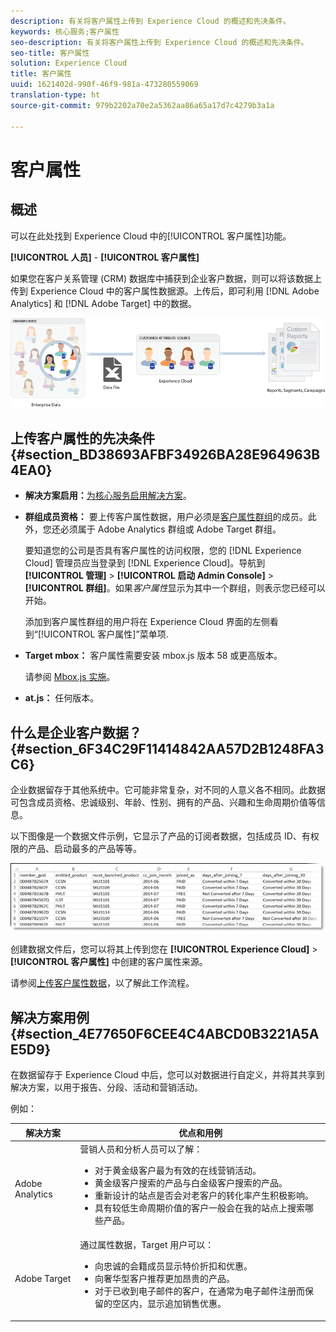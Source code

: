 ```yaml
---
description: 有关将客户属性上传到 Experience Cloud 的概述和先决条件。
keywords: 核心服务;客户属性
seo-description: 有关将客户属性上传到 Experience Cloud 的概述和先决条件。
seo-title: 客户属性
solution: Experience Cloud
title: 客户属性
uuid: 1621402d-990f-46f9-981a-473280559069
translation-type: ht
source-git-commit: 979b2202a70e2a5362aa86a65a17d7c4279b3a1a

---
```



# 客户属性

## 概述

可以在此处找到 Experience Cloud 中的[!UICONTROL 客户属性]功能。

**[!UICONTROL 人员]** - **[!UICONTROL 客户属性]**

如果您在客户关系管理 (CRM) 数据库中捕获到企业客户数据，则可以将该数据上传到 Experience Cloud 中的客户属性数据源。上传后，即可利用 [!DNL Adobe Analytics] 和 [!DNL Adobe Target] 中的数据。

![](assets/custom_reports.png)

## 上传客户属性的先决条件 {#section_BD38693AFBF34926BA28E964963B4EA0}


* **解决方案启用：**[为核心服务启用解决方案](../core-services/core-services.md#concept_07ED1D5C64234E77976E6D572E78FB9C)。

* **群组成员资格：** 要上传客户属性数据，用户必须是[客户属性群组](../admin-getting-started/admin-getting-started.md#task_3295A85536BF48899A1AB40D207E77E9)的成员。此外，您还必须属于 Adobe Analytics 群组或 Adobe Target 群组。

   要知道您的公司是否具有客户属性的访问权限，您的 [!DNL Experience Cloud] 管理员应当登录到 [!DNL Experience Cloud]。导航到 **[!UICONTROL 管理]** &gt; **[!UICONTROL 启动 Admin Console]** &gt; **[!UICONTROL 群组]**。如果*客户属性*显示为其中一个群组，则表示您已经可以开始。

   添加到客户属性群组的用户将在 Experience Cloud 界面的左侧看到“[!UICONTROL 客户属性]”菜单项.

* **Target mbox：** 客户属性需要安装 mbox.js 版本 58 或更高版本。


   请参阅 [Mbox.js 实施](https://marketing.adobe.com/resources/help/zh_CN/target/ov/t_mbox_download.html)。

* **at.js：** 任何版本。




## 什么是企业客户数据？{#section_6F34C29F11414842AA57D2B1248FA3C6}

企业数据留存于其他系统中。它可能非常复杂，对不同的人意义各不相同。此数据可包含成员资格、忠诚级别、年龄、性别、拥有的产品、兴趣和生命周期价值等信息。

以下图像是一个数据文件示例，它显示了产品的订阅者数据，包括成员 ID、有权限的产品、启动最多的产品等等。

![](assets/01_crs_usecase.png)

创建数据文件后，您可以将其上传到您在 **[!UICONTROL Experience Cloud]** &gt; **[!UICONTROL 客户属性]** 中创建的客户属性来源。

请参阅[上传客户属性数据](../attributes/t-crs-usecase.md#task_BCC327B2A0EF4A1BBB2934013AB92B78)，以了解此工作流程。

## 解决方案用例 {#section_4E77650F6CEE4C4ABCD0B3221A5AE5D9}

在数据留存于 Experience Cloud 中后，您可以对数据进行自定义，并将其共享到解决方案，以用于报告、分段、活动和营销活动。

例如：

| 解决方案 | 优点和用例 |
|--- |--- |
| Adobe Analytics | 营销人员和分析人员可以了解：<ul><li>对于黄金级客户最为有效的在线营销活动。</li><li>黄金级客户搜索的产品与白金级客户搜索的产品。</li><li>重新设计的站点是否会对老客户的转化率产生积极影响。</li><li>具有较低生命周期价值的客户一般会在我的站点上搜索哪些产品。</li></ul> |
| Adobe Target | 通过属性数据，Target 用户可以：<ul><li>向忠诚的会籍成员显示特价折扣和优惠。</li><li>向奢华型客户推荐更加昂贵的产品。</li><li>对于已收到电子邮件的客户，在通常为电子邮件注册而保留的空区内，显示追加销售优惠。</li></ul> |
